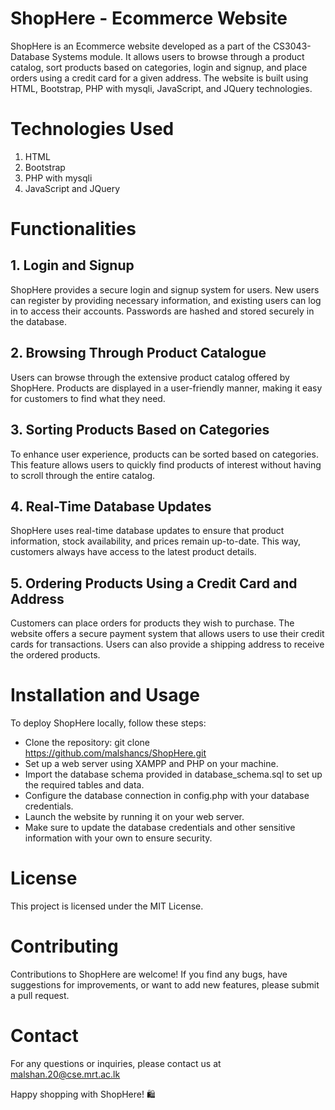 # ShopHere - Ecommerce Website
ShopHere is an Ecommerce website developed as a part of the CS3043-Database Systems module. It allows users to browse through a product catalog, sort products based on categories, login and signup, and place orders using a credit card for a given address. The website is built using HTML, Bootstrap, PHP with mysqli, JavaScript, and JQuery technologies.

# Technologies Used
1. HTML
2. Bootstrap
3. PHP with mysqli
4. JavaScript and JQuery

# Functionalities
## 1. Login and Signup
ShopHere provides a secure login and signup system for users. New users can register by providing necessary information, and existing users can log in to access their accounts. Passwords are hashed and stored securely in the database.

## 2. Browsing Through Product Catalogue
Users can browse through the extensive product catalog offered by ShopHere. Products are displayed in a user-friendly manner, making it easy for customers to find what they need.

## 3. Sorting Products Based on Categories
To enhance user experience, products can be sorted based on categories. This feature allows users to quickly find products of interest without having to scroll through the entire catalog.

## 4. Real-Time Database Updates
ShopHere uses real-time database updates to ensure that product information, stock availability, and prices remain up-to-date. This way, customers always have access to the latest product details.

## 5. Ordering Products Using a Credit Card and Address
Customers can place orders for products they wish to purchase. The website offers a secure payment system that allows users to use their credit cards for transactions. Users can also provide a shipping address to receive the ordered products.

# Installation and Usage
To deploy ShopHere locally, follow these steps:

- Clone the repository: git clone https://github.com/malshancs/ShopHere.git
- Set up a web server using XAMPP and PHP on your machine.
- Import the database schema provided in database_schema.sql to set up the required tables and data.
- Configure the database connection in config.php with your database credentials.
- Launch the website by running it on your web server.
- Make sure to update the database credentials and other sensitive information with your own to ensure security.

# License
This project is licensed under the MIT License.

# Contributing
Contributions to ShopHere are welcome! If you find any bugs, have suggestions for improvements, or want to add new features, please submit a pull request.

# Contact
For any questions or inquiries, please contact us at malshan.20@cse.mrt.ac.lk

Happy shopping with ShopHere! 🛍️
